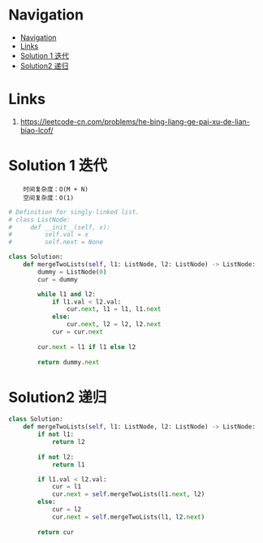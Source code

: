 # Navigation
- [Navigation](#navigation)
- [Links](#links)
- [Solution 1 迭代](#solution-1-%e8%bf%ad%e4%bb%a3)
- [Solution2 递归](#solution2-%e9%80%92%e5%bd%92)

# Links
1. https://leetcode-cn.com/problems/he-bing-liang-ge-pai-xu-de-lian-biao-lcof/

# Solution 1 迭代
```
    时间复杂度：O(M + N)
    空间复杂度：O(1)
```
```python
# Definition for singly-linked list.
# class ListNode:
#     def __init__(self, x):
#         self.val = x
#         self.next = None

class Solution:
    def mergeTwoLists(self, l1: ListNode, l2: ListNode) -> ListNode:
        dummy = ListNode(0)
        cur = dummy

        while l1 and l2:
            if l1.val < l2.val:
                cur.next, l1 = l1, l1.next
            else:
                cur.next, l2 = l2, l2.next
            cur = cur.next
        
        cur.next = l1 if l1 else l2
    
        return dummy.next
```

# Solution2 递归
```python
class Solution:
    def mergeTwoLists(self, l1: ListNode, l2: ListNode) -> ListNode:
        if not l1:
            return l2
        
        if not l2:
            return l1

        if l1.val < l2.val:
            cur = l1
            cur.next = self.mergeTwoLists(l1.next, l2)
        else:
            cur = l2
            cur.next = self.mergeTwoLists(l1, l2.next)
        
        return cur
```